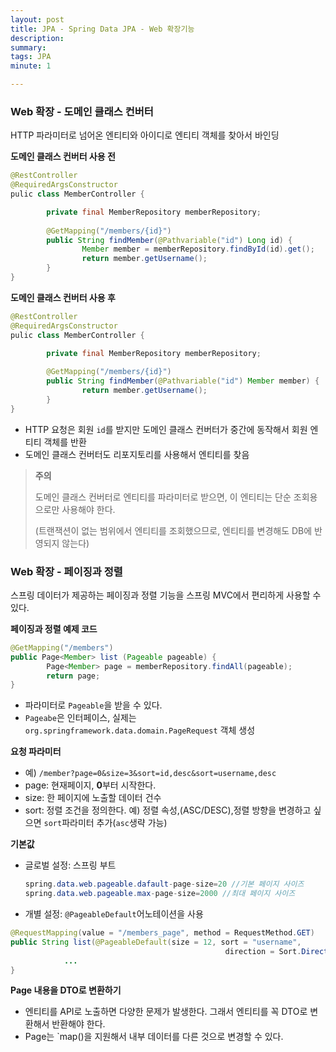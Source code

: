 ```yaml
---
layout: post
title: JPA - Spring Data JPA - Web 확장기능
description: 
summary: 
tags: JPA
minute: 1

---
```




### Web 확장 - 도메인 클래스 컨버터

HTTP 파라미터로 넘어온 엔티티와 아이디로 엔티티 객체를 찾아서 바인딩



**도메인 클래스 컨버터 사용 전**

```java
@RestController
@RequiredArgsConstructor
pulic class MemberController {

		private final MemberRepository memberRepository;
		
		@GetMapping("/members/{id}")
		public String findMember(@Pathvariable("id") Long id) {
				Member member = memberRepository.findById(id).get();
				return member.getUsername();
		}
}
```



**도메인 클래스 컨버터 사용 후**

```java
@RestController
@RequiredArgsConstructor
pulic class MemberController {

		private final MemberRepository memberRepository;
		
		@GetMapping("/members/{id}")
		public String findMember(@Pathvariable("id") Member member) {
				return member.getUsername();
		}
}
```



- HTTP 요청은 회원 `id`를 받지만 도메인 클래스 컨버터가 중간에 동작해서 회원 엔티티 객체를 반환
- 도메인 클래스 컨버터도 리포지토리를 사용해서 엔티티를 찾음

> **주의**
>
> 도메인 클래스 컨버터로 엔티티를 파라미터로 받으면, 이 엔티티는 단순 조회용으로만 사용해야 한다.
>
> (트랜잭션이 없는 범위에서 엔티티를 조회했으므로, 엔티티를 변경해도 DB에 반영되지 않는다)



### Web 확장 - 페이징과 정렬

스프링 데이터가 제공하는 페이징과 정렬 기능을 스프링 MVC에서 편리하게 사용할 수 있다.

**페이징과 정렬 예제 코드**

```java
@GetMapping("/members")
public Page<Member> list (Pageable pageable) {
		Page<Member> page = memberRepository.findAll(pageable);
		return page;
}
```



- 파라미터로 `Pageable`을 받을 수 있다.
- `Pageabe`은 인터페이스, 실제는 `org.springframework.data.domain.PageRequest` 객체 생성



**요청 파라미터**

- 예) `/member?page=0&size=3&sort=id,desc&sort=username,desc`
- page: 현재페이지, **0**부터 시작한다.
- size: 한 페이지에 노출할 데이터 건수
- sort: 정렬 조건을 정의한다. 예) 정렬 속성,(ASC/DESC),정렬 방향을 변경하고 싶으면 `sort`파라미터 추가(`asc`생략 가능)



**기본값**

- 글로벌 설정: 스프링 부트

  ```java
  spring.data.web.pageable.dafault-page-size=20 //기본 페이지 사이즈
  spring.data.web.pageable.max-page-size=2000 //최대 페이지 사이즈
  ```



- 개별 설정: `@PageableDefault`어노테이션을 사용

```java
@RequestMapping(value = "/members_page", method = RequestMethod.GET)
public String list(@PageableDefault(size = 12, sort = "username",
												direction = Sort.Direction.DESC) Pageable pageable) {
			...
}
```



**Page 내용을 DTO로 변환하기**

- 엔티티를 API로 노출하면 다양한 문제가 발생한다. 그래서 엔티티를 꼭 DTO로 변환해서 반환해야 한다.
- Page는 `map()을 지원해서 내부 데이터를 다른 것으로 변경할 수 있다.